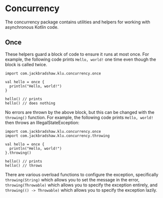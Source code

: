 # Concurrency

The concurrency package contains utilities and helpers for working with asynchronous Kotlin code.

## Once

These helpers guard a block of code to ensure it runs at most once. For example, the following code prints `Hello,
world!` one time even though the block is called twice.

```
import com.jackbradshaw.klu.concurrency.once

val hello = once {
  println("Hello, world!")
}

hello() // prints
hello() // does nothing
```

No errors are thrown by the above block, but this can be changed with the `throwing()` function. For example, the
following code prints `Hello, world!` then throws an IllegalStateException:

```
import com.jackbradshaw.klu.concurrency.once
import com.jackbradshaw.klu.concurrency.throwing

val hello = once {
  println("Hello, world!")
}.throwing()

hello() // prints
hello() // throws
```

There are various overload functions to configure the exception, specifically `throwing(String)` which allows you to set
the message in the error, `throwing(Throwable)` which allows you to specify the exception entirely, and
`throwing(() -> Throwable)` which allows you to specify the exception lazily.